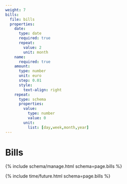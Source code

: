 ```yaml
---
weight: 7
bills:
  file: bills
  properties:
    date:
      type: date
      required: true
      repeat:
        value: 2
        unit: month
    name:
      required: true
    amount:
      type: number
      unit: euro
      step: 0.01
      style:
        text-align: right
    repeat:
      type: schema
      properties:
        value:
          type: number
          value: 0
        unit:
          list: [day,week,month,year]
---
```


# Bills

{% include schema/manage.html schema=page.bills %}

{% include time/future.html schema=page.bills %}
